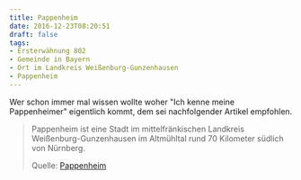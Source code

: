 ```yaml
---
title: Pappenheim
date: 2016-12-23T08:20:51
draft: false
tags:
- Ersterwähnung 802
- Gemeinde in Bayern
- Ort im Landkreis Weißenburg-Gunzenhausen
- Pappenheim
---
```


Wer schon immer mal wissen wollte woher "Ich kenne meine Pappenheimer"
eigentlich kommt, dem sei nachfolgender Artikel empfohlen.

> Pappenheim ist eine Stadt im mittelfränkischen Landkreis
> Weißenburg-Gunzenhausen im Altmühltal rund 70 Kilometer südlich von
> Nürnberg.
>
> Quelle: [Pappenheim](https://de.wikipedia.org/wiki/Pappenheim)